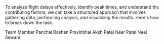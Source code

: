 To analyze flight delays effectively, identify peak times, and understand the contributing factors, we can take a structured approach that involves gathering data, performing analysis, and visualizing the results. Here's how to break down the task:

Team Member
Panchal Roshan Pravinbhai
Aksh Patel
Neer Patel
Neel Sewani
